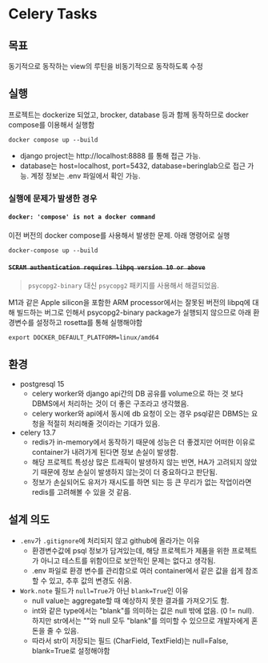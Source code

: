 # Celery Tasks

## 목표
동기적으로 동작하는 view의 루틴을 비동기적으로 동작하도록 수정

## 실행
프로젝트는 dockerize 되었고, brocker, database 등과 함께 동작하므로 docker compose를 이용해서 실행함

```shell
docker compose up --build
```
* django project는 http://localhost:8888 를 통해 접근 가능.
* database는 host=localhost, port=5432, database=beringlab으로 접근 가능. 계정 정보는 .env 파일에서 확인 가능. 


### 실행에 문제가 발생한 경우
#### `docker: 'compose' is not a docker command`
이전 버전의 docker compose를 사용해서 발생한 문제. 아래 명령어로 실행
```shell
docker-compose up --build
```

#### ~~`SCRAM authentication requires libpq version 10 or above`~~

> `psycopg2-binary` 대신 `psycopg2` 패키지를 사용해서 해결되었음.

M1과 같은 Apple silicon을 포함한 ARM processor에서는 잘못된 버전의 libpq에 대해 빌드하는 버그로 인해서
psycopg2-binary package가 실행되지 않으므로 아래 환경변수를 설정하고 rosetta를 통해 실행해야함
```shell
export DOCKER_DEFAULT_PLATFORM=linux/amd64
```


## 환경
- postgresql 15
  - celery worker와 django api간의 DB 공유를 volume으로 하는 것 보다 DBMS에서 처리하는 것이 더 좋은 구조라고 생각했음.
  - celery worker와 api에서 동시에 db 요청이 오는 경우 psql같은 DBMS는 요청을 적절히 처리해줄 것이라는 기대가 있음.
- celery 13.7
  - redis가 in-memory에서 동작하기 때문에 성능은 더 좋겠지만 어떠한 이유로 container가 내려가게 된다면 정보 손실이 발생함.
  - 해당 프로젝트 특성상 많은 트래픽이 발생하지 않는 반면, HA가 고려되지 않았기 때문에 정보 손실이 발생하지 않는것이 더 중요하다고 판단됨.
  - 정보가 손실되어도 유저가 재시도를 하면 되는 등 큰 무리가 없는 작업이라면 redis를 고려해볼 수 있을 것 같음.

## 설계 의도
- `.env`가 `.gitignore`에 처리되지 않고 github에 올라가는 이유
  - 환경변수값에 psql 정보가 담겨있는데, 해당 프로젝트가 제품을 위한 프로젝트가 아니고 테스트를 위함이므로 보안적인 문제는 없다고 생각됨.
  - .env 파일로 환경 변수를 관리함으로 여러 container에서 같은 값을 쉽게 참조할 수 있고, 추후 값의 변경도 쉬움.
- `Work.note` 필드가 `null=True`가 아닌 `blank=True`인 이유
  - null value는 aggregate할 때 예상하지 못한 결과를 가져오기도 함.
  - int와 같은 type에서는 "blank"를 의미하는 값은 null 밖에 없음. (0 != null).
    하지만 str에서는 ""와 null 모두 "blank"를 의미할 수 있으므로 개발자에게 혼돈을 줄 수 있음.
  - 따라서 str이 저장되는 필드 (CharField, TextField)는 null=False, blank=True로 설정해야함
